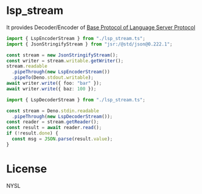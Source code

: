 # lsp_stream

It provides Decoder/Encoder of
[Base Protocol of Language Server Protocol](https://microsoft.github.io/language-server-protocol/specifications/lsp/3.17/specification/#baseProtocol)

```typescript
import { LspEncoderStream } from "./lsp_stream.ts";
import { JsonStringifyStream } from "jsr:/@std/json@0.222.1";

const stream = new JsonStringifyStream();
const writer = stream.writable.getWriter();
stream.readable
  .pipeThrough(new LspEncoderStream())
  .pipeTo(Deno.stdout.writable);
await writer.write({ foo: "bar" });
await writer.write({ baz: 100 });
```

```typescript
import { LspDecoderStream } from "./lsp_stream.ts";

const stream = Deno.stdin.readable
  .pipeThrough(new LspDecoderStream());
const reader = stream.getReader();
const result = await reader.read();
if (!result.done) {
  const msg = JSON.parse(result.value);
}
```

# License

NYSL

